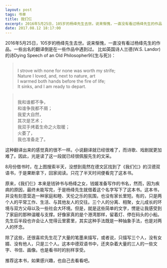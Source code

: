 ```yaml
---
layout: post
tags: 书单
title: 我们仨
excerpt: 2016年5月25日，105岁的杨绛先生去世。说来惭愧，一直没有看过杨绛先生的作品。一些出名的翻译倒是在一些作品中遇到过。
date: 2017.08.12 18:17:00
---
```


2016年5月25日，105岁的杨绛先生去世。说来惭愧，一直没有看过杨绛先生的作品。一些出名的翻译倒是在一些作品中遇到过。
比如英国诗人兰德(W.S. Landor)的诗Dying Speech of an Old Philosopher9(《生与死》)：

> <span class="icon-quotes-left"></span>  
> I strove with none for none was worth my strife;  
> Nature I loved, and, next to nature, art  
> I warmed both hands before the fire of life;  
> It sinks, and I am ready to depart.  
> <div class="quotes-right"><span class="icon-quotes-right"></span></div>


> <span class="icon-quotes-left"></span>   
> 我和谁都不争，  
> 和谁争我都不屑；             
> 我爱大自然，  
> 其次是艺术；  
> 我双手烤着生命之火取暖；  
> 火萎了，  
> 我也准备走了。  
> <div class="quotes-right"><span class="icon-quotes-right"></span></div>

这种翻译出来的感觉真的很不一样。小说翻译就已经很难了，而诗歌、戏剧就更加难了。因此，光是读了这一段就已经很佩服先生的文采。

8月份借书时，在上图搜索半天，没想到竟然在德文区找到了《我们仨》的汉德双语书，于是果断拿下，回家阅读。只花了半天时间便看完了这本书。

原来，《我们仨》本来是钱钟书与杨绛之女，钱媛准备写作的书名，然而，因为疾病的原因，最终未能写完，于是杨绛先生就借着这个名字写下了这本书。这本书，并没有刻意营造一种家庭和睦、天伦之乐的氛围，也没有家长里短。有的，只是两个人的平常工作、生活、与其他友人的交往。三个人的分离、相聚，女儿成长的环境与双方父母以及一些社会大环境。但是，就是这些简单的文字，愣是让我感受到了家庭的那种温暖与支撑。好像家真的是个港湾那样，留着灯、停在码头的小船。先生后半段也许会让人觉得云里雾里，其实这种手法既是一种抽象手法，也是对两人的怀念。

除了这些，还很喜欢先生花了大量的笔墨来描写，或者说，只描写三个人，没有女婿、没有他人，只是三个人。这本中德双语书中，还夹杂着大量的三人的一些文字、书信、画像。也是看书时的别样享受。

推荐这本书，如果感兴趣，也自己去看看吧。